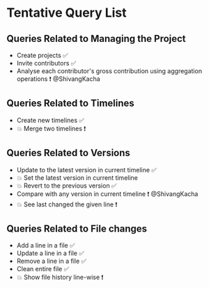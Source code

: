 # Tentative Query List

## Queries Related to Managing the Project
- Create projects ✅
- Invite contributors ✅
- Analyse each contributor's gross contribution using aggregation operations ❗ @ShivangKacha

## Queries Related to Timelines
- Create new timelines ✅
- 💥 Merge two timelines ❗

## Queries Related to Versions
- Update to the latest version in current timeline ✅
- 💥 Set the latest version in current timeline 
- 💥 Revert to the previous version ✅
- Compare with any version in current timeline ❗ @ShivangKacha
- 💥 See last changed the given line ❗

## Queries Related to File changes
- Add a line in a file ✅
- Update a line in a file ✅
- Remove a line in a file ✅
- Clean entire file ✅
- 💥 Show file history line-wise ❗

